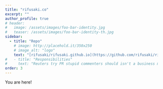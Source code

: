 ```yaml
---
title: "rifusaki.co"
excerpt: ""
author_profile: true
# header:
#   image: /assets/images/foo-bar-identity.jpg
#   teaser: /assets/images/foo-bar-identity-th.jpg
sidebar:
  - title: "Repo"
    # image: http://placehold.it/350x250
    # image_alt: "logo"
    text: "[rifusaki/rifusaki.github.io](https://github.com/rifusaki/rifusaki.github.io)"
#   - title: "Responsibilities"
#     text: "Reuters try PR stupid commenters should isn't a business model"
order: 3
---
```


You are here!